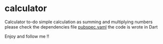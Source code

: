 # calculator

Calculator to-do simple calculation as summing and multiplying numbers 
please check the dependencies file [pubspec.yaml](pubspec.yaml) 
the code is wrote in Dart

Enjoy and follow me !! 